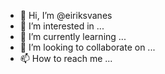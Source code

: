 - 👋 Hi, I’m @eiriksvanes
- 👀 I’m interested in ...
- 🌱 I’m currently learning ...
- 💞️ I’m looking to collaborate on ...
- 📫 How to reach me ...

<!---
eiriksvanes/eiriksvanes is a ✨ special ✨ repository because its `README.md` (this file) appears on your GitHub profile.
You can click the Preview link to take a look at your changes.
--->
